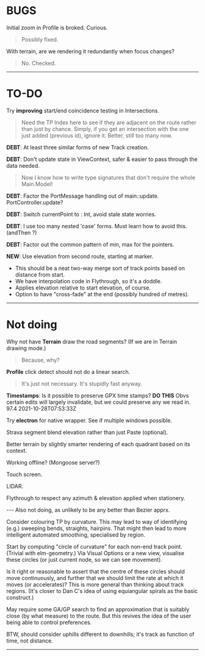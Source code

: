 
# BUGS

Initial zoom in Profile is broked. Curious.
> Possibly fixed.

With terrain, are we rendering it redundantly when focus changes?
> No. Checked.

---

# TO-DO

Try **improving** start/end coincidence testing in Intersections.
> Need the TP Index here to see if they are adjacent on the route rather than just by chance.
> Simply, if you get an intersection with the one just added (previous id), ignore it.
> Better, still too many now.

**DEBT**: At least three similar forms of new Track creation.

**DEBT**: Don't update state in ViewContext, safer & easier to pass through the data needed.
> Now I know how to write type signatures that don't require the whole Main.Model!

**DEBT**: Factor the PortMessage handling out of main::update. PortController.update?

**DEBT**: Switch currentPoint to : Int, avoid stale state worries.

**DEBT**: I use too many nested 'case' forms. Must learn how to avoid this. (andThen ?)

**DEBT**: Factor out the common pattern of min, max for the pointers.

**NEW**: Use elevation from second route, starting at marker.
- This should be a neat two-way merge sort of track points based on distance from start.
- We have interpolation code in Flythrough, so it's a doddle.
- Applies elevation relative to start elevation, of course.
- Option to have "cross-fade" at the end (possibly hundred of metres).

---

# Not doing

Why not have **Terrain** draw the road segments? (If we are in Terrain drawing mode.)
> Because, why?

**Profile** click detect should not do a linear search.
> It's just not necessary. It's stupidly fast anyway.

**Timestamps**: Is it possible to preserve GPX time stamps? **DO THIS**
Obvs certain edits will largely invalidate, but we could preserve any we read in.
<trkpt lat="51.6159740" lon="-0.3014110">
<ele>97.4</ele>
<time>2021-10-28T07:53:33Z</time>

Try **electron** for native wrapper. See if multiple windows possible.

Strava segment blend elevation rather than just Paste (optional).

Better terrain by slightly smarter rendering of each quadrant based on its context.

Working offline? (Mongoose server?)

Touch screen.

LIDAR.

Flythrough to respect any azimuth & elevation applied when stationery.

--- Also not doing, as unlikely to be any better than Bezier apprx.

Consider colouring TP by curvature.
This may lead to way of identifying (e.g.) sweeping bends, straights, hairpins.
That might then lead to more intelligent automated smoothing, specialised by region.

Start by computing "circle of curvature" for each non-end track point. (Trivial with elm-geometry.)
Via Visual Options or a new view, visualise these circles (or just current node, so we can see movement).

Is it right or reasonable to assert that the centre of these circles should move continuously,
and further that we should limit the rate at which it moves (or accelerates)?
This is more general than thinking about track regions.
(It's closer to Dan C's idea of using equiangular spirals as the basic construct.)

May require some GA/GP search to find an approximation that is suitably close (by what measure) to the route.
But this revives the idea of the user being able to control preferences.

BTW, should consider uphills different to downhills; it's track as function of time, not distance.

---

